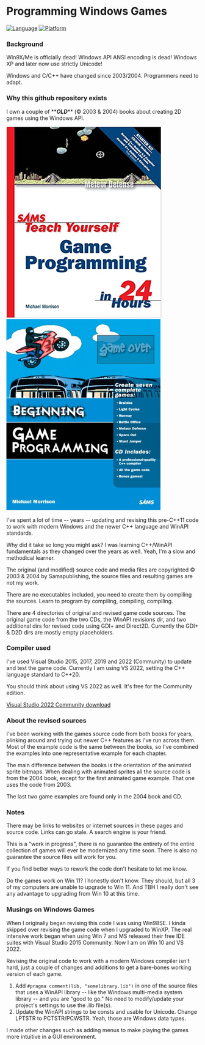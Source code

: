 # Programming Windows Games
[![Language](https://img.shields.io/badge/Language%20-C++-blue.svg)](https://github.com/GeorgePimpleton/Win32-games/)
[![Platform](https://img.shields.io/badge/Platform%20-Win32-blue.svg)](https://github.com/GeorgePimpleton/Win32-games/)
### Background
Win9X/Me is officially dead!  Windows API ANSI encoding is dead!  Windows XP and later now use strictly Unicode!

Windows and C/C++ have changed since 2003/2004.  Programmers need to adapt.

### Why this github repository exists
I own a couple of \*\****OLD***\*\* (© 2003 & 2004) books about creating 2D games using the Windows API.

![Sams Teach Yourself Game Programming in 24 Hours (2003)](tygp24h.jpg) ![Sams Beginning Game Programming (2004)](bgp.jpg)

I've spent a lot of time -- years -- updating and revising this pre-C++11 code to work with modern Windows and the newer C++ language and WinAPI standards.

Why did it take so long you might ask?  I was learning C++/WinAPI fundamentals as they changed over the years as well.  Yeah, I'm a slow and methodical learner.

The original (and modified) source code and media files are copyrighted © 2003 & 2004 by Samspublishing, the source files and resulting games are not my work.

There are no executables included, you need to create them by compiling the sources.  Learn to program by compiling, compiling, compiling.

There are 4 directories of original and revised game code sources.  The original game code from the two CDs, the WinAPI revisions dir, and two additional dirs for revised code using GDI+ and Direct2D.  Currently the GDI+ & D2D dirs are mostly empty placeholders.

### Compiler used
I've used Visual Studio 2015, 2017, 2019 and 2022 (Community) to update and test the game code.  Currently I am using VS 2022, setting the C++ language standard to C++20.

You should think about using VS 2022 as well.  It's free for the Community edition.

[Visual Studio 2022 Community download](https://visualstudio.microsoft.com/vs/community/)

### About the revised sources
I've been working with the games source code from both books for years, plinking around and trying out newer C++ features as I've run across them.  Most of the example code is the same between the books, so I've combined the examples into one representative example for each chapter.

The main difference between the books is the orientation of the animated sprite bitmaps.  When dealing with animated sprites all the source code is from the 2004 book, except for the first animated game example.  That one uses the code from 2003.

The last two game examples are found only in the 2004 book and CD.

### Notes
There may be links to websites or internet sources in these pages and source code. Links can go stale. A search engine is your friend.

This is a "work in progress", there is no guarantee the entirety of the entire collection of games will ever be modernized any time soon.  There is also no guarantee the source files will work for you.

If you find better ways to rework the code don't hesitate to let me know.

Do the games work on Win 11?  I honestly don't know.  They should, but all 3 of my computers are unable to upgrade to Win 11.  And TBH I really don't see any advantage to upgrading from Win 10 at this time.

### Musings on Windows Games
When I originally began revising this code I was using Win98SE.  I kinda skipped over revising the game code when I upgraded to WinXP.  The real intensive work began when using Win 7 and MS released their free IDE suites with Visual Studio 2015 Community.  Now I am on Win 10 and VS 2022.

Revising the original code to work with a modern Windows compiler isn't hard, just a couple of changes and additions to get a bare-bones working version of each game.

1. Add `#pragma comment(lib, "somelibrary.lib")` in one of the source files that uses a WinAPI library -- like the Windows multi-media system library -- and you are "good to go."  No need to modify/update your project's settings to use the .lib file(s).
2. Update the WinAPI strings to be consts and usable for Unicode.  Change LPTSTR to PCTSTR/PCWSTR.  Yeah, those are Windows data types.

I made other changes such as adding menus to make playing the games more intuitive in a GUI environment.
